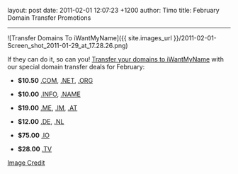 layout: post
date: 2011-02-01 12:07:23 +1200
author: Timo
title: February Domain Transfer Promotions


----

![Transfer Domains To iWantMyName]({{ site.images_url }}/2011-02-01-Screen_shot_2011-01-29_at_17.28.26.png)

If they can do it, so can you! [Transfer your domains to iWantMyName](https://iwantmyname.com/domains/domain-transfer) with our special domain transfer deals for February:

*   **$10.50** [.COM](https://iwantmyname.com/domains/com-domain-registrar-transfer-commercial), [.NET](https://iwantmyname.com/domains/net-domain-registrar-transfer-network), [.ORG](https://iwantmyname.com/domains/org-domain-registrar-transfer-organisation)

*   **$10.00** [.INFO](https://iwantmyname.com/domains/info-domain-registrar-transfer-information), [.NAME](https://iwantmyname.com/domains/name-domain-registrar-transfer-names)

*   **$19.00** [.ME](https://iwantmyname.com/domains/me-domain-registrar-transfer-montenegro), [.IM](https://iwantmyname.com/domains/im-domain-registrar-transfer-isle-of-man), [.AT](https://iwantmyname.com/domains/at-domain-registrar-transfer-austria)

*   **$12.00** [.DE](https://iwantmyname.com/domains/de-domain-registrar-transfer-germany),  [.NL](https://iwantmyname.com/domains/nl-domain-registrar-transfer-netherlands)

*   **$75.00** [.IO](https://iwantmyname.com/domains/io-domain-registrar-transfer-british-indian-ocean-territory)

*   **$28.00** [.TV](https://iwantmyname.com/domains/tv-domain-registrar-transfer-tuvalu)

[Image Credit](http://www.flickr.com/photos/39066002@N05/3594368057/)
